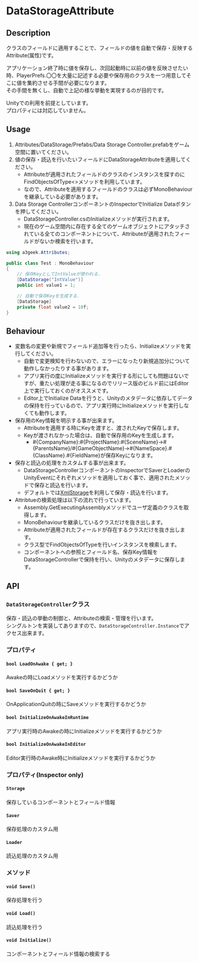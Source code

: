 DataStorageAttribute
====


## Description
クラスのフィールドに適用することで、フィールドの値を自動で保存・反映するAttribute(属性)です。  

アプリケーション終了時に値を保存し、次回起動時に以前の値を反映させたい時、PlayerPrefs.〇〇を大量に記述する必要や保存用のクラスを一つ用意してそこに値を集約させる手間が必要になります。  
その手間を無くし、自動で上記の様な挙動を実現するのが目的です。  

Unityでの利用を前提としています。  
プロパティには対応していません。  

## Usage
1. Attributes/DataStorage/Prefabs/Data Storage Controller.prefabをゲーム空間に置いてください。
2. 値の保存・読込を行いたいフィールドにDataStorageAttributeを適用してください。
    - Attributeが適用されたフィールドのクラスのインスタンスを探すのにFindObjectsOfType<>メソッドを利用しています。
    - なので、Attributeを適用するフィールドのクラスは必ずMonoBehaviourを継承している必要があります。
3. Data Storage ControllerコンポーネントのInspectorでInitialize Dataボタンを押してください。
    - DataStorageController.csのInitializeメソッドが実行されます。
    - 現在のゲーム空間内に存在する全てのゲームオブジェクトにアタッチされている全てのコンポーネントについて、Attributeが適用されたフィールドがないか検索を行います。

``` csharp
using a3geek.Attributes;

public class Test : MonoBehaviour
{
    // 保存KeyとしてIntValueが使われる.
    [DataStorage("IntValue")]
    public int value1 = 1;

    // 自動で保存Keyを生成する.
    [DataStorage]
    private float value2 = 10f;
}
``` 

## Behaviour
- 変数名の変更や新規でフィールド追加等を行ったら、Initializeメソッドを実行してください。
    - 自動で変更検知を行わないので、エラーになったり新規追加分について動作しなかったりする事があります。
    - アプリ実行の度にInitializeメソッドを実行する形にしても問題はないですが、重たい処理が走る事になるのでリリース版のビルド前にはEditor上で実行しておくのがオススメです。
    - Editor上でInitialize Dataを行うと、Unityのメタデータに依存してデータの保持を行っているので、アプリ実行時にInitializeメソッドを実行しなくても動作します。
- 保存用のKey情報を明示する事が出来ます。
    - Attributeを適用する時にKeyを渡すと、渡されたKeyで保存します。
    - Keyが渡されなかった場合は、自動で保存用のKeyを生成します。
        - #{CompanyName}:#{ProjectName}:#{SceneName}->#{ParentsName}/#{GameObjectName}->#{NameSpace}.#{ClassName}.#{FieldName}が保存Keyになります。
- 保存と読込の処理をカスタムする事が出来ます。
    - DataStorageControllerコンポーネントのInspectorでSaverとLoaderのUnityEventにそれぞれメソッドを適用しておく事で、適用されたメソッドで保存と読込を行います。
    - デフォルトでは[XmlStorage](https://github.com/a3geek/XmlStorage)を利用して保存・読込を行います。
- Attribtueの検索処理は以下の流れで行っています。
    - Assembly.GetExecutingAssemblyメソッドでユーザ定義のクラスを取得します。
    - MonoBehaviourを継承しているクラスだけを抜き出します。
    - Attributeが適用されたフィールドが存在するクラスだけを抜き出します。
    - クラス型でFindObjectsOfTypeを行いインスタンスを検索します。
    - コンポーネントへの参照とフィールド名、保存Key情報をDataStorageControllerで保持を行い、Unityのメタデータに保存します。

## API
### `DataStorageController`クラス
保存・読込の挙動の制御と、Attributeの検索・管理を行います。  
シングルトンを実装してありますので、`DataStorageController.Instance`でアクセス出来ます。

### プロパティ
#### `bool LoadOnAwake { get; }`
Awakeの時にLoadメソッドを実行するかどうか

#### `bool SaveOnQuit { get; }`
OnApplicationQuitの時にSaveメソッドを実行するかどうか

#### `bool InitializeOnAwakeInRuntime`
アプリ実行時のAwakeの時にInitializeメソッドを実行するかどうか

#### `bool InitializeOnAwakeInEditor`
Editor実行時のAwake時にInitializeメソッドを実行するかどうか

### プロパティ(Inspector only)
#### `Storage`
保存しているコンポーネントとフィールド情報

#### `Saver`
保存処理のカスタム用

#### `Loader`
読込処理のカスタム用

### メソッド
#### `void Save()`
保存処理を行う

#### `void Load()`
読込処理を行う

#### `void Initialize()`
コンポーネントとフィールド情報の検索する
